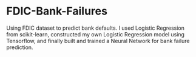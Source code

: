 # FDIC-Bank-Failures
Using FDIC dataset to predict bank defaults. I used Logistic Regression from scikit-learn, constructed my  own Logistic Regression model using Tensorflow, and finally built and trained a Neural Network for bank failure prediction.

